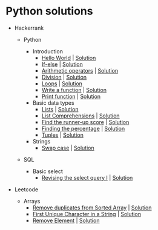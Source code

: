 # Python solutions

- Hackerrank
    - Python
        - Introduction
            - [Hello World](https://www.hackerrank.com/challenges/py-hello-world/problem?isFullScreen=true) | [Solution](hackerrank/python/introduction/hello_world.py)
            - [If-else](https://www.hackerrank.com/challenges/py-if-else/problem?isFullScreen=true) | [Solution](hackerrank/python/introduction/if_else.py)
            - [Arithmetic operators](https://www.hackerrank.com/challenges/python-arithmetic-operators/problem?isFullScreen=true) | [Solution](hackerrank/python/introduction/arithmetic_operators.py)
            - [Division](https://www.hackerrank.com/challenges/python-division/problem?isFullScreen=true) | [Solution](hackerrank/python/introduction/division.py)
            - [Loops](https://www.hackerrank.com/challenges/python-loops/problem?isFullScreen=true) | [Solution](hackerrank/python/introduction/loops.py)
            - [Write a function](https://www.hackerrank.com/challenges/write-a-function/problem?isFullScreen=true) | [Solution](hackerrank/python/introduction/function.py)
            - [Print function](https://www.hackerrank.com/challenges/python-print/problem?isFullScreen=true) | [Solution](hackerrank/python/introduction/print_function.py)
        - Basic data types
            - [Lists](https://www.hackerrank.com/challenges/python-lists/problem?isFullScreen=true) | [Solution](hackerrank/python/basic_data_types/lists.py)
            - [List Comprehensions](https://www.hackerrank.com/challenges/list-comprehensions/problem?isFullScreen=true) | [Solution](hackerrank/python/basic_data_types/list_comprehensions.py)
            - [Find the runner-up score](https://www.hackerrank.com/challenges/find-second-maximum-number-in-a-list/problem?isFullScreen=true) | [Solution](hackerrank/python/basic_data_types/runner_up_score.py)
            - [Finding the percentage](https://www.hackerrank.com/challenges/finding-the-percentage/problem?isFullScreen=true) | [Solution](/hackerrank/python/basic_data_types/finding_the_percentage.py)
            - [Tuples](https://www.hackerrank.com/challenges/python-tuples/problem) | [Solution](hackerrank/python/basic_data_types/tuples.py)
        - Strings
            - [Swap case](https://www.hackerrank.com/challenges/swap-case/problem?isFullScreen=true) | [Solution](hackerrank/python/strings/swap_case.py)

    - SQL
        - Basic select
            - [Revising the select query I](https://www.hackerrank.com/challenges/revising-the-select-query/problem?isFullScreen=true) | [Solution](hackerrank/sql/basic_select/select_query_I.sql)


- Leetcode
    - Arrays
        - [Remove duplicates from Sorted Array](https://leetcode.com/problems/remove-duplicates-from-sorted-array/) | [Solution](leetcode/arrays/RemoveDuplicates.py) 
        - [First Unique Character in a String](https://leetcode.com/problems/first-unique-character-in-a-string/) | [Solution](leetcode/arrays/first-unique-character-in-a-string.py)
        - [Remove Element](https://leetcode.com/problems/remove-element/) | [Solution](leetcode/arrays/remove-element.py)